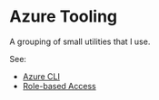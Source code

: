 # Azure Tooling
A grouping of small utilities that I use.

See:
- [Azure CLI](azure-cli)
- [Role-based Access](RBAC)